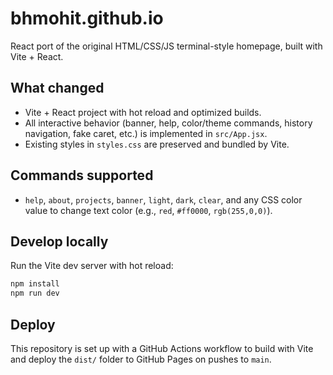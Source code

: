 # bhmohit.github.io

React port of the original HTML/CSS/JS terminal-style homepage, built with Vite + React.

## What changed
- Vite + React project with hot reload and optimized builds.
- All interactive behavior (banner, help, color/theme commands, history navigation, fake caret, etc.) is implemented in `src/App.jsx`.
- Existing styles in `styles.css` are preserved and bundled by Vite.

## Commands supported
- `help`, `about`, `projects`, `banner`, `light`, `dark`, `clear`, and any CSS color value to change text color (e.g., `red`, `#ff0000`, `rgb(255,0,0)`).

## Develop locally
Run the Vite dev server with hot reload:

```bash
npm install
npm run dev
```

## Deploy
This repository is set up with a GitHub Actions workflow to build with Vite and deploy the `dist/` folder to GitHub Pages on pushes to `main`.
